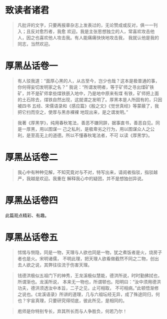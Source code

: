 # 致读者诸君

> 凡批评的文字，只要再报章杂志上发表过的，无论赞成或反对，俱一一刊入；且反对愈烈者，我愈
欢迎。我是主张思想独立的人，常喜欢攻击他人，因之也喜欢他人攻击我。有人能痛痛快快地攻击我，
我就认他是我的同志，当然欢迎。

# 厚黑丛话卷一

> 有人驳我道：“面厚心黑的人，从古至今，岂少也哉？这本是极普通的事，你何得妄切发明家之名？”
我说：“所谓发明者，等于矿师之寻出煤矿铁矿，并不是矿师拿些煤铁嵌入地中，乃是地中原来有煤
有铁，矿师把上面的土石除去，煤铁自然出现，这就谓之发明了。厚黑本是人所固有的，只因被四书
五经、宋儒语录和《感应篇》《殷之文》《觉世真经》等蒙蔽了，我把它扫而空之，使厚与黑赤裸裸
地现出来，是之谓发明。”

> 我著《厚黑学》，纯用春秋笔法，善恶不嫌同辞，据事直书，善恶自见。同是一厚黑，用以图谋一
己之私利，是极卑劣之行为，用以图谋众人之公利，是至高无上的道德。所以不懂春秋笔法者，不可
以读《厚黑学》。

# 厚黑丛话卷二

> 我心中有种种见解，不知究竟对与不对，特写出来，请阅者指驳，指驳越严，我越是欢迎。我重在
解释我心中的疑团，并不是想独创异说。

# 厚黑丛话卷四

此篇观点精彩、有趣。

# 厚黑丛话卷五

> 怵惕与恻隐，同是一物，天理与人欲也同是一物，犹之煮饭者是火，烧房子者也是火。宋明诸儒，
不明此理，把天理人欲看做截然不同之二物，创出去人欲之说，其弊往往流于伤害天理。

> 钱德洪极似五祖门下的神秀，王龙溪极似慧能，德洪所说，时时勤拂拭也，所谓渐也。龙溪所说，
本来无一物也，所谓顿也。阳明曰：“汝中须用德洪功夫，德洪须透汝中本旨，二子之见，止可相取，
不可相病。”此顿悟渐修之说也。《龙溪语录》所讲的道理，几与六祖坛经无异，成了殊途同归，何
也？宇宙真理，只要研究得彻底，彼此所见，是相同的。

> 庖师是你特别专长，弃其所长而与人争胜负，何若乃尔！
